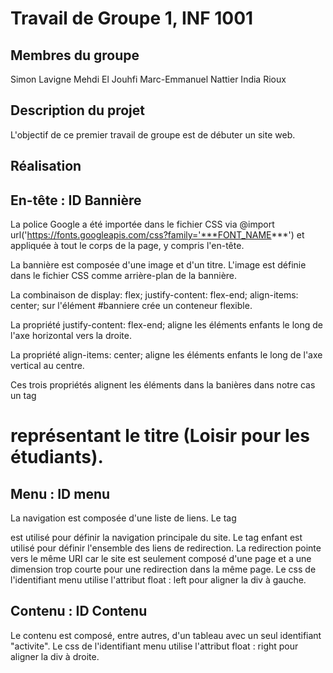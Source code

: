 Travail de Groupe 1, INF 1001
=============================

Membres du groupe
-----------------

Simon Lavigne Mehdi El Jouhfi Marc-Emmanuel Nattier India Rioux

Description du projet
---------------------

L'objectif de ce premier travail de groupe est de débuter un site web.

Réalisation
---------------------
En-tête : ID Bannière
---------------------
La police Google a été importée dans le fichier CSS via @import url('https://fonts.googleapis.com/css?family='***FONT_NAME***') et appliquée à tout le corps de la page, y compris l'en-tête.

La bannière est composée d'une image et d'un titre. L'image est définie dans le fichier CSS comme arrière-plan de la bannière.

La combinaison de display: flex; justify-content: flex-end; align-items: center; sur l'élément #banniere crée un conteneur flexible.

La propriété justify-content: flex-end; aligne les éléments enfants le long de l'axe horizontal vers la droite.

La propriété align-items: center; aligne les éléments enfants le long de l'axe vertical au centre.

Ces trois propriétés alignent les éléments dans la banières dans notre cas un tag <h1> représentant le titre (Loisir pour les étudiants).

Menu : ID menu
--------------
La navigation est composée d'une liste de liens. Le tag <nav> est utilisé pour définir la navigation principale du site. Le tag enfant est utilisé pour définir l'ensemble des liens de redirection. La redirection pointe vers le même URI car le site est seulement composé d'une page et a une dimension trop courte pour une redirection dans la même page.
Le css de l'identifiant menu utilise l'attribut float : left pour aligner la div à gauche.

Contenu : ID Contenu
--------------------

Le contenu est composé, entre autres, d'un tableau avec un seul identifiant "activite".
Le css de l'identifiant menu utilise l'attribut float : right pour aligner la div à droite.
